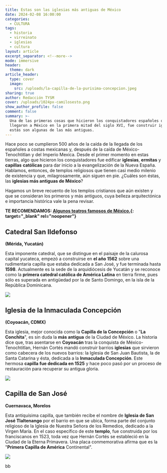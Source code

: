 ```yaml
---
title: Estas son las iglesias más antiguas de México
date: 2024-02-08 16:00:00
categories:
  - CULTURA
tags:
  - historia
  - virreinato
  - iglesias
  - cultura
layout: article
excerpt_separator: <!--more-->
mode: immersive
header:
  theme: dark
article_header:
  type: cover
  image:
    src: /uploads/la-capilla-de-la-purisima-concepcion.jpeg
sharing: true
author: Redacción TYSM
cover: /uploads/1024px-camilosesto.png
show_author_profile: false
comment: false
summary: >-
  Una de las primeras cosas que hicieron los conquistadores españoles que
  llegaron a México en la primera mitad del siglo XVI, fue construir iglesias:
  estás son algunas de las más antiguas.
---
```

Hace poco se cumplieron 500 años de la caída de la llegada de los españoles a costas mexicanas y, después de la caída de México-Tenochtitlan y del Imperio Mexica. Desde el primer momento en estas tierras, algo que hicieron los conquistadores fue edificar **iglesias**, **ermitas** y **capillas** **católicas** para dar inicio a la evangelización de la Nueva España. Hablamos, entonces, de templos religiosos que tienen casi medio milenio de existencia y que, milagrosamente, aún siguen en pie. ¿Cuáles son éstas, las **iglesias más antiguas de México**?

Hagamos un breve recuento de los templos cristianos que aún existen y que se consideran los primeros y más antiguos, cuya belleza arquitectónica e importancia histórica vale la pena revisar.

**TE RECOMENDAMOS: [Algunos teatros famosos de México.](https://blog.tonoysumariachi.com/cultura/2022/09/06/algunos-teatros-famosos-de-mexico.html){: target="_blank" rel="noopener"}**

## Catedral San Ildefonso

**(Mérida, Yucatán)**

Esta imponente catedral, que se distingue en el paisaje de la calurosa capital yucateca, empezó a construirse en **el año 1562**&nbsp;sobre una rudimentaria capilla que estaba dedicada a San José, y fue terminada hasta **1598**. Actualmente es la sede de la arquidiócesis de Yucatán y se reconoce como la **primera catedral católica de América Latina** en tierra firme, pues sólo es superada en antigüedad por la de Santo Domingo, en la isla de la República Dominicana.

![](https://upload.wikimedia.org/wikipedia/commons/thumb/1/1b/San_Ildefonso_Cathedral_-_MDA_YUC_MEX_2020.jpg/724px-San_Ildefonso_Cathedral_-_MDA_YUC_MEX_2020.jpg)

## Iglesia de la Inmaculada Concepción

**(Coyoacán, CDMX)**

Esta iglesia, mejor conocida como la **Capilla de la Concepción** o "**La Conchita**", es sin duda la **más antigua** de la Ciudad de México. La historia dice que, tras asentarse en **Coyoacán** tras la conquista de México-Tenochtitlan, Hernán Cortés mandó construir barrios **iglesias** que sirvieron como cabecera de los nuevos barrios: la Iglesia de San Juan Bautista, la de Santa Catarina y ésta, dedicada a la **Inmaculada Concepción**. Este hermosa **capilla** **fue dedicada en 1525** y hace poco pasó por un proceso de restauración para recuperar su antigua gloria.

![](https://upload.wikimedia.org/wikipedia/commons/5/5b/La_Conchita_en_Coyoac%C3%A1n.jpg)

## Capilla de San José

**Cuernavaca, Morelos**

Esta antiquísima capilla, que también recibe el nombre de **Iglesia de San José Tlaltenango** por el barrio en que se ubica, forma parte del conjunto religioso de la Iglesia de Nuestra Señora de los Remedios, dedicado a la Virgen María. En el caso específico de este **templo**, fue construida por los franciscanos en 1523, toda vez que Hernán Cortés se estableció en la Ciudad de la Eterna Primavera. Una placa conmemorativa afirma que es la "**Primera Capilla de América** Continental".

![](https://upload.wikimedia.org/wikipedia/commons/thumb/2/2c/Capilla_de_San_Jos%C3%A9_Tlaltenango.jpg/768px-Capilla_de_San_Jos%C3%A9_Tlaltenango.jpg)

bb